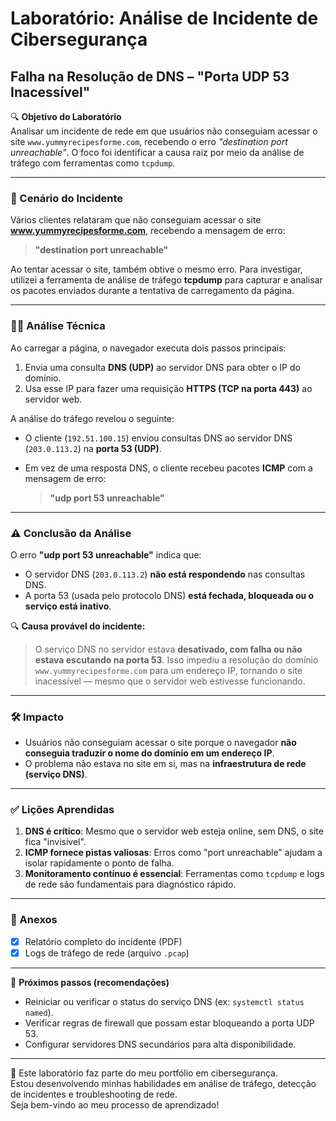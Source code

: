 # Laboratório: Análise de Incidente de Cibersegurança  
## Falha na Resolução de DNS – "Porta UDP 53 Inacessível"

🔍 **Objetivo do Laboratório**  
Analisar um incidente de rede em que usuários não conseguiam acessar o site `www.yummyrecipesforme.com`, recebendo o erro *"destination port unreachable"*. O foco foi identificar a causa raiz por meio da análise de tráfego com ferramentas como `tcpdump`.

---

### 🧩 Cenário do Incidente

Vários clientes relataram que não conseguiam acessar o site **www.yummyrecipesforme.com**, recebendo a mensagem de erro:

> **"destination port unreachable"**

Ao tentar acessar o site, também obtive o mesmo erro. Para investigar, utilizei a ferramenta de análise de tráfego **tcpdump** para capturar e analisar os pacotes enviados durante a tentativa de carregamento da página.

---

### 🕵️‍♂️ Análise Técnica

Ao carregar a página, o navegador executa dois passos principais:
1. Envia uma consulta **DNS (UDP)** ao servidor DNS para obter o IP do domínio.
2. Usa esse IP para fazer uma requisição **HTTPS (TCP na porta 443)** ao servidor web.

A análise do tráfego revelou o seguinte:

- O cliente (`192.51.100.15`) enviou consultas DNS ao servidor DNS (`203.0.113.2`) na **porta 53 (UDP)**.
- Em vez de uma resposta DNS, o cliente recebeu pacotes **ICMP** com a mensagem de erro:

  > **"udp port 53 unreachable"**

---

### ⚠️ Conclusão da Análise

O erro **"udp port 53 unreachable"** indica que:
- O servidor DNS (`203.0.113.2`) **não está respondendo** nas consultas DNS.
- A porta 53 (usada pelo protocolo DNS) **está fechada, bloqueada ou o serviço está inativo**.

🔍 **Causa provável do incidente:**
> O serviço DNS no servidor estava **desativado, com falha ou não estava escutando na porta 53**. Isso impediu a resolução do domínio `www.yummyrecipesforme.com` para um endereço IP, tornando o site inacessível — mesmo que o servidor web estivesse funcionando.

---

### 🛠️ Impacto

- Usuários não conseguiam acessar o site porque o navegador **não conseguia traduzir o nome do domínio em um endereço IP**.
- O problema não estava no site em si, mas na **infraestrutura de rede (serviço DNS)**.

---

### ✅ Lições Aprendidas

1. **DNS é crítico**: Mesmo que o servidor web esteja online, sem DNS, o site fica "invisível".
2. **ICMP fornece pistas valiosas**: Erros como "port unreachable" ajudam a isolar rapidamente o ponto de falha.
3. **Monitoramento contínuo é essencial**: Ferramentas como `tcpdump` e logs de rede são fundamentais para diagnóstico rápido.

---

### 📎 Anexos
- [x] Relatório completo do incidente (PDF)
- [x] Logs de tráfego de rede (arquivo `.pcap`)

---

📌 **Próximos passos (recomendações)**  
- Reiniciar ou verificar o status do serviço DNS (ex: `systemctl status named`).
- Verificar regras de firewall que possam estar bloqueando a porta UDP 53.
- Configurar servidores DNS secundários para alta disponibilidade.

---

💼 Este laboratório faz parte do meu portfólio em cibersegurança.  
Estou desenvolvendo minhas habilidades em análise de tráfego, detecção de incidentes e troubleshooting de rede.  
Seja bem-vindo ao meu processo de aprendizado!
